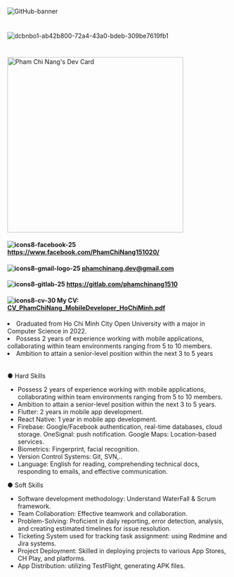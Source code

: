 #
![GitHub-banner](https://user-images.githubusercontent.com/87531241/141057087-aa67c316-b7d9-45f6-b7e2-52670eac8c92.png)
#
![dcbnbo1-ab42b800-72a4-43a0-bdeb-309be7619fb1](https://user-images.githubusercontent.com/87531241/140897463-c08dbf32-21da-4758-9623-c93178d276d7.gif)
#
<a href="https://app.daily.dev/phamchinang"><img src="https://api.daily.dev/devcards/5ddbe7edfd3c440885772d2c7abbb1f5.png?r=mz3" width="400" alt="Pham Chi Nang's Dev Card"/></a>
#### ![icons8-facebook-25](https://user-images.githubusercontent.com/87531241/141216604-ce71b621-6457-4959-bed8-8123b47fb923.png)  https://www.facebook.com/PhamChiNang151020/

#### ![icons8-gmail-logo-25](https://user-images.githubusercontent.com/87531241/141216611-fe355ddb-bebe-4116-bdb8-475fb96a3e8e.png)  phamchinang.dev@gmail.com
#### ![icons8-gitlab-25](https://user-images.githubusercontent.com/87531241/141216616-6bb13aa2-c6db-4b6f-87ef-8bd0963f2850.png)  https://gitlab.com/phamchinang1510
#### ![icons8-cv-30](https://user-images.githubusercontent.com/87531241/148823064-98d08464-580c-432d-bc58-eedb155dba3d.png) My CV: [CV_PhamChiNang_MobileDeveloper_HoChiMinh.pdf](https://github.com/PhamChiNang151020/PhamChiNang151020/files/12434905/CV_PhamChiNang_MobileDeveloper_HoChiMinh.pdf)



<li> Graduated from Ho Chi Minh City Open University with a major in Computer Science in 2022.</li>

<li>Possess 2 years of experience working with mobile applications, collaborating within team environments ranging from 5 to 10 members.</li>
<li>Ambition to attain a senior-level position within the next 3 to 5 years</li>
<br></br>
● Hard Skills

- Possess 2 years of experience working with mobile applications, collaborating within team environments ranging from 5 to 10 members.
- Ambition to attain a senior-level position within the next 3 to 5 years.
- Flutter: 2 years in mobile app development.
- React Native: 1 year in mobile app development.
- Firebase: Google/Facebook authentication, real-time databases, cloud storage. OneSignal: push notification. Google Maps: Location-based services.
- Biometrics: Fingerprint, facial recognition.
- Version Control Systems: Git, SVN,..
- Language: English for reading, comprehending technical docs, responding to emails, and effective communication.
  
● Soft Skills

- Software development methodology: Understand WaterFall & Scrum framework.
- Team Collaboration: Effective teamwork and collaboration.
- Problem-Solving: Proficient in daily reporting, error detection, analysis, and creating estimated timelines for issue resolution.
- Ticketing System used for tracking task assignment: using Redmine and Jira systems.
- Project Deployment: Skilled in deploying projects to various App Stores, CH Play, and platforms.
- App Distribution: utilizing TestFlight, generating APK files.
